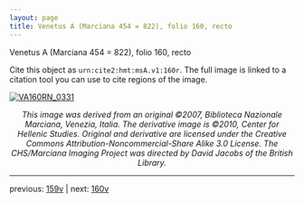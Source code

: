 ```yaml
---
layout: page
title: Venetus A (Marciana 454 = 822), folio 160, recto
---
```


Venetus A (Marciana 454 = 822), folio 160, recto

Cite this object as `urn:cite2:hmt:msA.v1:160r`.  The full image is linked to a citation tool you can use to cite regions of the image.

[![VA160RN_0331](http://www.homermultitext.org/iipsrv?IIIF=/project/homer/pyramidal/deepzoom/hmt/vaimg/2017a/VA160RN_0331.tif/full/800,/0/default.jpg)](http://www.homermultitext.org/ict2/?urn=urn:cite2:hmt:vaimg.2017a:VA160RN_0331) 

<p style="text-align: center; font-style: italic;">This image was derived from an original ©2007, Biblioteca Nazionale Marciana, Venezia, Italia. The derivative image is ©2010, Center for Hellenic Studies. Original and derivative are licensed under the Creative Commons Attribution-Noncommercial-Share Alike 3.0 License. The CHS/Marciana Imaging Project was directed by David Jacobs of the British Library.</p>

---

previous: [159v](../159v/) | next: [160v](../160v/)